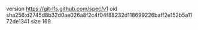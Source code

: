 version https://git-lfs.github.com/spec/v1
oid sha256:d2745d8b32d0ae026a8f2c4f04f88232d118699226baff2e152b5a1172de1341
size 169
